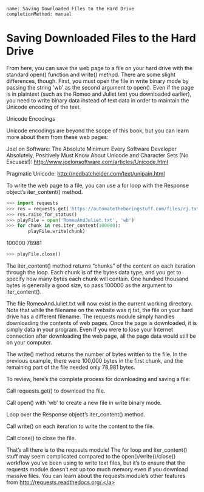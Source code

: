 ```ngMeta
name: Saving Downloaded Files to the Hard Drive
completionMethod: manual
```
# Saving Downloaded Files to the Hard Drive
From here, you can save the web page to a file on your hard drive with the standard open() function and write() method. There are some slight differences, though. First, you must open the file in write binary mode by passing the string 'wb' as the second argument to open(). Even if the page is in plaintext (such as the Romeo and Juliet text you downloaded earlier), you need to write binary data instead of text data in order to maintain the Unicode encoding of the text.

Unicode Encodings

Unicode encodings are beyond the scope of this book, but you can learn more about them from these web pages:

Joel on Software: The Absolute Minimum Every Software Developer Absolutely, Positively Must Know About Unicode and Character Sets (No Excuses!): <span><a href=" http://www.joelonsoftware.com/articles/Unicode.html"> http://www.joelonsoftware.com/articles/Unicode.html</a></span>

Pragmatic Unicode: <span><a href="http://nedbatchelder.com/text/unipain.html">http://nedbatchelder.com/text/unipain.html</a></span>

To write the web page to a file, you can use a for loop with the Response object’s iter_content() method.

```python
>>> import requests
>>> res = requests.get('https://automatetheboringstuff.com/files/rj.txt')
>>> res.raise_for_status()
>>> playFile = open('RomeoAndJuliet.txt', 'wb')
>>> for chunk in res.iter_content(100000):
        playFile.write(chunk)
```

100000
78981
```python
>>> playFile.close()
```
The iter_content() method returns “chunks” of the content on each iteration through the loop. Each chunk is of the bytes data type, and you get to specify how many bytes each chunk will contain. One hundred thousand bytes is generally a good size, so pass 100000 as the argument to iter_content().

The file RomeoAndJuliet.txt will now exist in the current working directory. Note that while the filename on the website was rj.txt, the file on your hard drive has a different filename. The requests module simply handles downloading the contents of web pages. Once the page is downloaded, it is simply data in your program. Even if you were to lose your Internet connection after downloading the web page, all the page data would still be on your computer.

The write() method returns the number of bytes written to the file. In the previous example, there were 100,000 bytes in the first chunk, and the remaining part of the file needed only 78,981 bytes.

To review, here’s the complete process for downloading and saving a file:

Call requests.get() to download the file.

Call open() with 'wb' to create a new file in write binary mode.

Loop over the Response object’s iter_content() method.

Call write() on each iteration to write the content to the file.

Call close() to close the file.

That’s all there is to the requests module! The for loop and iter_content() stuff may seem complicated compared to the open()/write()/close() workflow you’ve been using to write text files, but it’s to ensure that the requests module doesn’t eat up too much memory even if you download massive files. You can learn about the requests module’s other features from <span><a href="http://requests.readthedocs.org/.">http://requests.readthedocs.org/.</a></span>